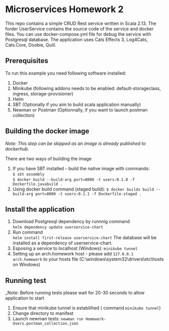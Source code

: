 # Microservices Homework 2
This repo contains a simple CRUD Rest service written in Scala 2.13. The forder UserService contains the source code of the service and docker files. You can use docker-compose.yml file for debug the service with Postgresql database.
The application uses Cats Effects 3, Log4Cats, Cats.Core, Doobie, Quill.

## Prerequisites
To run this example you need following software installed:
1. Docker 
2. Minikube (following addons needs to be enabled:  default-storageclass,  ingress,  storage-provisioner)
3. Helm
4. SBT (Optionally if you aim to build scala application manually)
5. Newman or Postman (Optionnally, if you want to launch postman collection)

## Building the docker image
_Note: This step can be skipped as an image is already published to dockerhub._<br>

There are two ways of building the image
1. If you have SBT installed - build the native image with commands:<br>
`$ sbt assembly`<br>
`$ docker build --build-arg port=8000 -t users:0.1.0 -f Dockerfile.javabuild .`<br>
2. Using docker build command (staged build):
`$ docker buildx build --build-arg port=8000 -t users:0.1.1 -f Dockerfile.staged .`

## Install the application
1. Download Postgresql dependency by runnnig command <br> `helm dependency update userservice-chart`
2. Run command <br> `helm install first-release userservice-chart`
The database will be installed as a dependency of userservice-chart.
3. Esposing a service to localhost (Windows): `minikube tunnel`
4. Setting up an arch.homework host - please add `127.0.0.1   arch.homework` to your hosts file (C:\windows\system32\drivers\etc\hosts on Windows)

## Running test
_Note: Before running tests please wait for 20-30 seconds to allow application to start
1. Ensure that minikube tunnel is estabilihed ( command `minikube tunnel`)
2. Change directory to manifest
3. Launch newman tests: `newman run Homework-Users.postman_collection.json`
